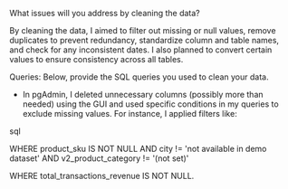 What issues will you address by cleaning the data?

By cleaning the data, I aimed to filter out missing or null values, remove duplicates to prevent redundancy, standardize column and table names, and check for any inconsistent dates. I also planned to convert certain values to ensure consistency across all tables.





Queries:
Below, provide the SQL queries you used to clean your data.

* In pgAdmin, I deleted unnecessary columns (possibly more than needed) using the GUI and used specific conditions in my queries to exclude missing values. For instance, I applied filters like:

sql

WHERE product_sku IS NOT NULL
  AND city != 'not available in demo dataset'
  AND v2_product_category != '(not set)'



WHERE total_transactions_revenue IS NOT NULL.


